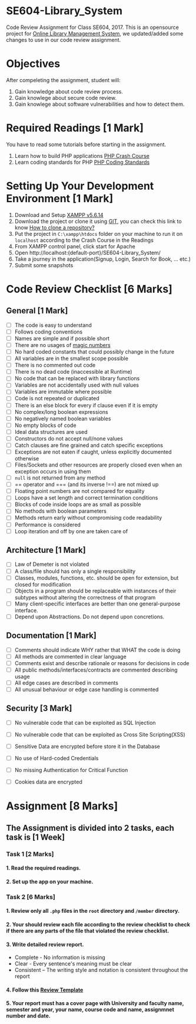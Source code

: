 # SE604-Library_System
Code Review Assignment for Class SE604, 2017.
This is an opensource project for [Online Library Management System](https://github.com/keya26/library), we updated/added some changes to use in our code review assignment.

# Objectives
After compeleting the assignment, student will:
 1. Gain knowledge about code review process. 
 2. Gain knowlege about secure code review.
 3. Gain knowlege about software vulnerabilities and how to detect them. 

# Required Readings [1 Mark]
You have to read some tutorials before starting in the assignment.
  1. Learn how to build PHP applications [PHP Crash Course](http://www.makeuseof.com/tag/learn-build-php-crash-course/)
  2. Learn coding standards for PHP [PHP Coding Standards](http://flowframework.readthedocs.io/en/stable/TheDefinitiveGuide/PartV/CodingGuideLines/PHP.html)

# Setting Up Your Development Environment [1 Mark]
  1. Download and Setup [XAMPP v5.6.14](https://sourceforge.net/projects/xampp/files/XAMPP%20Windows/5.6.14/xampp-win32-5.6.14-3-VC11-installer.exe/download)
  2. Download the project or clone it using [GIT](https://git-scm.com/), you can check this link to know [How to clone a repository?](https://help.github.com/articles/cloning-a-repository/)
  3. Put the project in `C:\xampp\htdocs` folder on your machine to run it on `localhost` according to the Crash Course in the Readings
  4.  From XAMPP control panel, click start for Apache
  5. Open http://localhost:{default-port}/SE604-Library_System/
  6. Take a journey in the application(Signup, Login, Search for Book, ... etc.)
  7. Submit some snapshots

# Code Review Checklist [6 Marks]

## General [1 Mark]
  - [ ] The code is easy to understand
  - [ ] Follows coding conventions
  - [ ] Names are simple and if possible short
  - [ ] There are no usages of [magic numbers](http://c2.com/cgi/wiki?MagicNumber)
  - [ ] No hard coded constants that could possibly change in the future
  - [ ] All variables are in the smallest scope possible
  - [ ] There is no commented out code
  - [ ] There is no dead code (inaccessible at Runtime)
  - [ ] No code that can be replaced with library functions
  - [ ] Variables are not accidentally used with null values
  - [ ] Variables are immutable where possible
  - [ ] Code is not repeated or duplicated
  - [ ] There is an else block for every if clause even if it is empty
  - [ ] No complex/long boolean expressions
  - [ ] No negatively named boolean variables
  - [ ] No empty blocks of code
  - [ ] Ideal data structures are used
  - [ ] Constructors do not accept null/none values
  - [ ] Catch clauses are fine grained and catch specific exceptions
  - [ ] Exceptions are not eaten if caught, unless explicitly documented otherwise
  - [ ] Files/Sockets and other resources are properly closed even when an exception occurs in using them
  - [ ] `null` is not returned from any method
  - [ ] == operator and === (and its inverse !==) are not mixed up
  - [ ] Floating point numbers are not compared for equality
  - [ ] Loops have a set length and correct termination conditions
  - [ ] Blocks of code inside loops are as small as possible
  - [ ] No methods with boolean parameters
  - [ ] Methods return early without compromising code readability
  - [ ] Performance is considered
  - [ ] Loop iteration and off by one are taken care of

## Architecture [1 Mark]
  - [ ] Law of Demeter is not violated
  - [ ] A class/file should has only a single responsibility
  - [ ] Classes, modules, functions, etc. should be open for extension, but closed for modification
  - [ ] Objects in a program should be replaceable with instances of their subtypes without altering the correctness of that program
  - [ ] Many client-specific interfaces are better than one general-purpose interface.
  - [ ] Depend upon Abstractions. Do not depend upon concretions.
  
## Documentation [1 Mark]
  - [ ] Comments should indicate WHY rather that WHAT the code is doing
  - [ ] All methods are commented in clear language
  - [ ] Comments exist and describe rationale or reasons for decisions in code
  - [ ] All public methods/interfaces/contracts are commented describing usage
  - [ ] All edge cases are described in comments
  - [ ] All unusual behaviour or edge case handling is commented

## Security [3 Mark]
  - [ ] No vulnerable code that can be exploited as SQL Injection
  - [ ] No vulnerable code that can be exploited as Cross Site Scripting(XSS)
  - [ ] Sensitive Data are encrypted before store it in the Database
  - [ ] No use of Hard-coded Credentials
  - [ ] No missing Authentication for Critical Function
  - [ ] Cookies data are encrypted


# Assignment [8 Marks]
## The Assignment is divided into 2 tasks, each task is [1 Week]
### Task 1 [2 Marks]
#### 1. Read the required readings.
#### 2. Set up the app on your machine.

### Task 2 [6 Marks]
#### 1. Review only all `.php` files in the `root` directory and `/member` directory.
#### 2. Your should review each file according to the review checklist to check if there are any parts of the file that violated the review checklist.
#### 3. Write detailed review report.
-	Complete - No information is missing 
-	Clear - Every sentence's meaning must be clear
-	Consistent – The writing style and notation is consistent throughout the report
#### 4. Follow this [Review Template](https://docs.google.com/document/d/1M87DXbTUtgTL899utmO4DNukzKA77c6TXu8zXYk-xtA/edit)
#### 5. Your report must has a cover page with University and faculty name, semester and year, your name, course code and name, assignmnet number and date.
